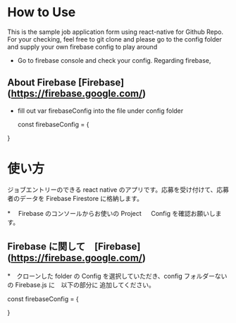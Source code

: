 # How to Use

This is the sample job application form using react-native for Github Repo.
For your checking, feel free to git clone and please go to the config folder and supply your own firebase config to play around

- Go to firebase console and check your config. Regarding firebase,

## About Firebase [Firebase] (https://firebase.google.com/)

- fill out var firebaseConfig into the file under config folder

  const firebaseConfig = {

}

# 使い方

ジョブエントリーのできる react native のアプリです。応募を受け付けて、応募者のデータを Firebase Firestore に格納します。

\*　 Firebase のコンソールからお使いの Project 　 Config を確認お願いします。

## Firebase に関して　[Firebase] (https://firebase.google.com/)

\*　クローンした folder の Config を選択していただき、config フォルダーないの Firebase.js に　以下の部分に
追加してください。

const firebaseConfig = {

}
